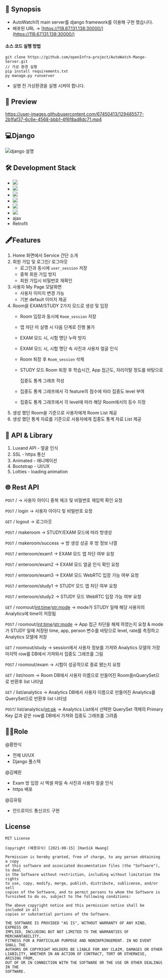 ## 🦄 Synopsis
- AutoWatch의 main server를 django framework를 이용해 구현 했습니다.
- 배포된 URL -> [https://118.67.131.138:30000/](https://118.67.131.138:30000/)

#### 소스 코드 실행 방법
```git bash
git clone https://github.com/openInfra-project/AutoWatch-Mange-Server.git
// 가상 환경 실행
pip install requirements.txt
py manage.py runserver
```
- 실행 전 가상환경을 실행 시켜야 합니다.

## 🎨 Preview
https://user-images.githubusercontent.com/67450413/129485577-2b1faf37-6c6e-4568-bbb1-4f6f8ad8dc71.mp4

## 💻Django
![django 설명](https://user-images.githubusercontent.com/67450413/129481501-0f8325d6-aad0-4a67-b9be-0d782f23c278.PNG)


## 🛠 **Development Stack**
- <img src="https://img.shields.io/badge/Django-092E20?style=flat-square&logo=django&logoColor=white"/>
- <img src="https://img.shields.io/badge/Python-3776AB?style=flat-square&logo=python&logoColor=white"/>
- <img src="https://img.shields.io/badge/HTML-E34F26?style=flat-square&logo=HTML5&logoColor=white"/>
- <img src="https://img.shields.io/badge/CSS-1572B6?style=flat-square&logo=CSS3&logoColor=white"/>
- <img src="https://img.shields.io/badge/JavaScript-F7DF1E?style=flat-square&logo=JavaScript&logoColor=white"/>
- <img src="https://img.shields.io/badge/SQLite-003B57?style=flat-square&logo=SQLite&logoColor=white"/>
- ajax
- Retrofit

## 🖋Features
1. Home 화면에서 Service 간단 소개
2. 회원 가입 및 로그인/ 로그아웃
    - 로그인과 동시에 `user_session` 저장
    - 중복 회원 가입 방지
    - 회원 가입시 비밀번호 재확인
3.  사용자 My Page 모달화면
    - 사용자 이미지 변경 가능
    - 기본 default 이미지 제공
4. Room을 EXAM/STUDY 2가지 모드로 생성 및 입장
    - Room 입장과 동시에 `Room_session` 저장
    - 앱 차단 미 실행 시 다음 단계로 진행 불가
    - EXAM 모드 시, 시험 명단 누락 방지
    - EXAM 모드 시, 시험 명단 속 사진과 사용자 얼굴 인식
    - Room 퇴장 후 `Room_session` 삭제
    - STUDY 모드 Room 퇴장 후 학습시간, App 접근도, 자리이탈 정도를 바탕으로

        집중도 통계 그래프 작성

    - 집중도 통계 그래프에서 각 feature의 점수에 따라 집중도 level 부여
    - 집중도 통계 그래프에서 각 level에 따라 해당 Room에서의 등수 지정
5. 생성 했던 Room을 기준으로 사용자에게 Room List 제공
6. 생성 했던 통계 자료를 기준으로 사용자에게 집중도 통계 자료 List 제공

## 🐹 API & Library
1. Luxand API - 얼굴 인식
2. SSL - https 통신
3. Animated - 애니메이션
4. Bootstrap - UI/UX
5. Lotties - loading animation

## 🌐 Rest API
`POST` /  → 사용자 아이디 중복 체크 및 비밀번호 재입력 확인 요청

`POST` / login → 사용자 아이디 및 비밀번호 요청

`GET` / logout → 로그아웃

`POST` / makeroom → STUDY/EXAM 모드에 따라 방생성

`POST` / makeroom/success → 방 생성 성공 후 방 정보 나열

`POST` / enteroom/exam1 → EXAM 모드 앱 차단 여부 요청

`POST` / enteroom/exam2 → EXAM 모드 얼굴 인식 확인 요청

`POST` / enteroom/exam3 → EXAM 모드 WebRTC 입장 가능 여부 요청 

`POST` / enteroom/study1 → STUDY 모드 앱 차단 여부 요청

`POST` / enteroom/study2 → STUDY 모드 WebRTC 입장 가능 여부 요청

`GET` / roomout/<int:time>/<str:mode> → mode가 STUDY 일때 해당 사용자의 Analytics에 time이 저장됨

`POST` / roomout/<int:time>/<str:mode> → App 접근 차단을 해제 하였는지 요청 & mode가 STUDY 일때 저장돤 time, app, person 변수를 바탕으로 level, rate를 측정하고 Analytics 모델에 저장 

`GET` / roomout/study → session에서 사용자 정보를 가져와 Analytics 모델의 가장 마지막 row를 DB에서 가져와서 집중도 그래프를 그림 

`POST` / roomout/exam → 시험이 성공적으로 종료 됐는지 요청

`GET` / list/room → Room DB에서 사용자 이름으로 만들어진 Room을nQuerySet으로 반환후 list 나타냄

`GET` / list/analytics → Analytics DB에서 사용자 이름으로 만들어진 Analytics를 QuerySet으로 반환후 list 나타냄

`POST`/ list/analytics/<int:pk> → Analytics List에서 선택한 QuerySet 객체의 Primary Key 값과 같은 row를 DB에서 가져와 집중도 그래프를 그려줌

## 🙋‍♂️Role
@황한식  
- 전체 UI/UX
- Django 풀스텍

@김혜원 

- Exam 방 입장 시 엑셀 파일 속 사진과 사용자 얼굴 인식
- https 배포

@김유림 

- 안드로이드 통신코드 구현
## License
```
MIT License

Copyright (혜몽유식) [2021-08-15] [HanSik Hwang]

Permission is hereby granted, free of charge, to any person obtaining a copy
of this software and associated documentation files (the "Software"), to deal
in the Software without restriction, including without limitation the rights
to use, copy, modify, merge, publish, distribute, sublicense, and/or sell
copies of the Software, and to permit persons to whom the Software is
furnished to do so, subject to the following conditions:

The above copyright notice and this permission notice shall be included in all
copies or substantial portions of the Software.

THE SOFTWARE IS PROVIDED "AS IS", WITHOUT WARRANTY OF ANY KIND, EXPRESS OR
IMPLIED, INCLUDING BUT NOT LIMITED TO THE WARRANTIES OF MERCHANTABILITY,
FITNESS FOR A PARTICULAR PURPOSE AND NONINFRINGEMENT. IN NO EVENT SHALL THE
AUTHORS OR COPYRIGHT HOLDERS BE LIABLE FOR ANY CLAIM, DAMAGES OR OTHER
LIABILITY, WHETHER IN AN ACTION OF CONTRACT, TORT OR OTHERWISE, ARISING FROM,
OUT OF OR IN CONNECTION WITH THE SOFTWARE OR THE USE OR OTHER DEALINGS IN THE
SOFTWARE.
```
